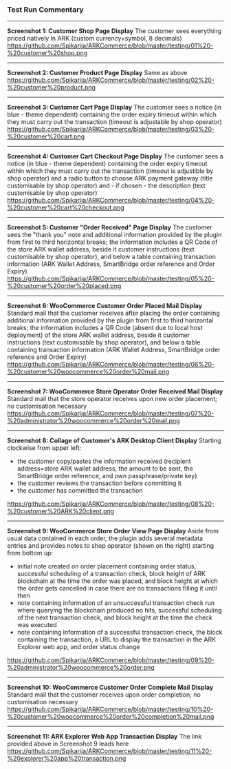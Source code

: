 ### **Test Run Commentary**


----------


**Screenshot 1: Customer Shop Page Display**
The customer sees everything priced natively in ARK (custom currency+symbol, 8 decimals) 
https://github.com/Spikarija/ARKCommerce/blob/master/testing/01%20-%20customer%20shop.png


----------


**Screenshot 2: Customer Product Page Display**
Same as above
https://github.com/Spikarija/ARKCommerce/blob/master/testing/02%20-%20customer%20product.png


----------


**Screenshot 3: Customer Cart Page Display**
The customer sees a notice (in blue - theme dependent) containing the order expiry timeout within which they must carry out the transaction (timeout is adjustable by shop operator)
https://github.com/Spikarija/ARKCommerce/blob/master/testing/03%20-%20customer%20cart.png


----------


**Screenshot 4: Customer Cart Checkout Page Display**
The customer sees a notice (in blue - theme dependent) containing the order expiry timeout within which they must carry out the transaction (timeout is adjustible by shop operator) and a radio button to choose ARK payment gateway (title customisable by shop operator) and - if chosen - the description (text customisable by shop operator)
https://github.com/Spikarija/ARKCommerce/blob/master/testing/04%20-%20customer%20cart%20checkout.png


----------


**Screenshot 5: Customer "Order Received" Page Display**
The customer sees the "thank you" note and additional information provided by the plugin from first to third horizontal breaks; the information includes a QR Code of the store ARK wallet address, beside it customer instructions (text customisable by shop operator), and below a table containing transaction information (ARK Wallet Address, SmartBridge order reference and Order Expiry)
https://github.com/Spikarija/ARKCommerce/blob/master/testing/05%20-%20customer%20order%20placed.png


----------


**Screenshot 6: WooCommerce Customer Order Placed Mail Display**
Standard mail that the customer receives after placing the order containing additional information provided by the plugin from first to third horizontal breaks; the information includes a QR Code (absent due to local host deployment) of the store ARK wallet address, beside it customer instructions (text customisable by shop operator), and below a table containing transaction information (ARK Wallet Address, SmartBridge order reference and Order Expiry)
https://github.com/Spikarija/ARKCommerce/blob/master/testing/06%20-%20customer%20woocommerce%20order%20mail.png


----------


**Screenshot 7: WooCommerce Store Operator Order Received Mail Display**
Standard mail that the store operator receives upon new order placement; no customisation necessary
https://github.com/Spikarija/ARKCommerce/blob/master/testing/07%20-%20administrator%20woocommerce%20order%20mail.png


----------


**Screenshot 8: Collage of Customer's ARK Desktop Client Display**
Starting clockwise from upper left:

 - the customer copy/pastes the information received (recipient address=store ARK wallet address, the amount to be sent, the SmartBridge order reference, and own passphrase/private key)
 - the customer reviews the transaction before committing it
 - the customer has committed the transaction

https://github.com/Spikarija/ARKCommerce/blob/master/testing/08%20-%20customer%20ARK%20client.png


----------


**Screenshot 9: WooCommerce Store Order View Page Display**
Aside from usual data contained in each order, the plugin adds several metadata entries and provides notes to shop operator (shown on the right) starting from bottom up:

 - initial note created on order placement containing order status, successful scheduling of a transaction check, block height of ARK blockchain at the time the order was placed, and block height at which the order gets cancelled in case there are no transactions filling it until then
 - note containing information of an unsuccessful transaction check run where querying the blockchain produced no hits, successful scheduling of the next transaction check, and block height at the time the check was executed
 - note containing information of a successful transaction check, the block containing the transaction, a URL to display the transaction in the ARK Explorer web app, and order status change

https://github.com/Spikarija/ARKCommerce/blob/master/testing/09%20-%20administrator%20woocommerce%20order.png


----------


**Screenshot 10: WooCommerce Customer Order Complete Mail Display**
Standard mail that the customer receives upon order completion; no customisation necessary
https://github.com/Spikarija/ARKCommerce/blob/master/testing/10%20-%20customer%20woocommerce%20order%20completion%20mail.png


----------


**Screenshot 11: ARK Explorer Web App Transaction Display**
The link provided above in Screenshot 9 leads here
https://github.com/Spikarija/ARKCommerce/blob/master/testing/11%20-%20explorer%20app%20transaction.png
